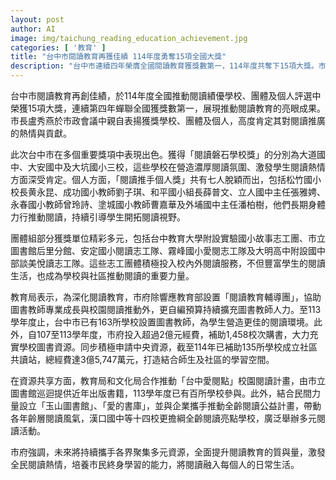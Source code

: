 ```yaml
---
layout: post
author: AI
image: img/taichung_reading_education_achievement.jpg
categories: [ '教育' ]
title: "台中市閱讀教育再獲佳績 114年度勇奪15項全國大獎"
description: "台中市連續四年榮膺全國閱讀教育獲獎數第一，114年度共奪下15項大獎。市長盧秀燕於市政會議親自表揚傑出學校、團體及個人，彰顯閱讀推廣成果。大道國中、大安國中與大坑國小榮獲閱讀磐石學校獎，七名教育工作者獲閱讀推手個人獎，台中教育大學附設實驗國小故事志工團等五個團體同獲肯定。市府積極強化圖書教師配置及補助購書，建置社區共讀站，整合文化、民間和企業資源，豐富全齡閱讀內涵，持續提升市民閱讀素養與終身學習能力。"
---
```

台中市閱讀教育再創佳績，於114年度全國推動閱讀績優學校、團體及個人評選中榮獲15項大獎，連續第四年蟬聯全國獲獎數第一，展現推動閱讀教育的亮眼成果。市長盧秀燕於市政會議中親自表揚獲獎學校、團體及個人，高度肯定其對閱讀推廣的熱情與貢獻。

此次台中市在多個重要獎項中表現出色。獲得「閱讀磐石學校獎」的分別為大道國中、大安國中及大坑國小三校，這些學校在營造濃厚閱讀氛圍、激發學生閱讀熱情方面深受肯定。個人方面，「閱讀推手個人獎」共有七人脫穎而出，包括松竹國小校長黄永昆、成功國小教師劉子琪、和平國小組長薛普文、立人國中主任張雅娉、永春國小教師曾玲詩、塗城國小教師曹嘉華及外埔國中主任潘柏樹，他們長期身體力行推動閱讀，持續引導學生開拓閱讀視野。

團體組部分獲獎單位精彩多元，包括台中教育大學附設實驗國小故事志工團、市立圖書館后里分館、安定國小閱讀志工隊、霧峰國小愛閱志工隊及大明高中附設國中部談美悅讀志工隊。這些志工團體積極投入校內外閱讀服務，不但豐富學生的閱讀生活，也成為學校與社區推動閱讀的重要力量。

教育局表示，為深化閱讀教育，市府除響應教育部設置「閱讀教育輔導團」，協助圖書教師專業成長與校園閱讀推動外，更自編預算持續擴充圖書教師人力。至113學年度止，台中市已有163所學校設置圖書教師，為學生營造更佳的閱讀環境。此外，自107至113學年度，市府投入超過2億元經費，補助1,458校次購書，大力充實學校圖書資源。同步積極申請中央資源，截至114年已補助135所學校成立社區共讀站，總經費達3億5,747萬元，打造結合師生及社區的學習空間。

在資源共享方面，教育局和文化局合作推動「台中愛閱點」校園閱讀計畫，由市立圖書館巡迴提供近年出版書籍，113學年度已有百所學校參與。此外，結合民間力量設立「玉山圖書館」、「愛的書庫」，並與企業攜手推動全齡閱讀公益計畫，帶動各年齡層閱讀風氣，漢口國中等十四校更擔綱全齡閱讀亮點學校，廣泛舉辦多元閱讀活動。

市府強調，未來將持續攜手各界聚集多元資源，全面提升閱讀教育的質與量，激發全民閱讀熱情，培養市民終身學習的能力，將閱讀融入每個人的日常生活。